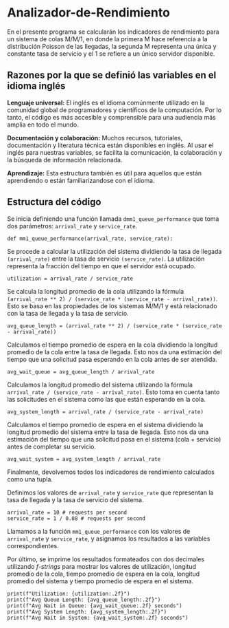 # Analizador-de-Rendimiento

En el presente programa se calcularán los indicadores de rendimiento para un sistema de colas M/M/1, en donde la primera M hace referencia a la distribución Poisson de las llegadas, la segunda M representa una única y constante tasa de servicio y el 1 se refiere a un único servidor disponible.

## Razones por la que se definió las variables en el idioma inglés

<b>Lenguaje universal:</b> El inglés es el idioma comúnmente utilizado en la comunidad global de programadores y científicos de la computación. Por lo tanto, el código es más accesible y comprensible para una audiencia más amplia en todo el mundo.

<b>Documentación y colaboración:</b> Muchos recursos, tutoriales, documentación y literatura técnica están disponibles en inglés. Al usar el inglés para nuestras variables, se facilita la comunicación, la colaboración y la búsqueda de información relacionada.

<b>Aprendizaje:</b> Esta estructura también es útil para aquellos que están aprendiendo o están familiarizandose con el idioma.

## Estructura del código

Se inicia definiendo una función llamada `dmm1_queue_performance` que toma dos parámetros: `arrival_rate` y `service_rate`.
```
def mm1_queue_performance(arrival_rate, service_rate):
```
Se procede a calcular la utilización del sistema dividiendo la tasa de llegada `(arrival_rate)` entre la tasa de servicio `(service_rate)`. La utilización representa la fracción del tiempo en que el servidor está ocupado.
```
utilization = arrival_rate / service_rate
```
Se calcula la longitud promedio de la cola utilizando la fórmula `(arrival_rate ** 2) / (service_rate * (service_rate - arrival_rate))`. Esto se basa en las propiedades de los sistemas M/M/1 y está relacionado con la tasa de llegada y la tasa de servicio.
```
avg_queue_length = (arrival_rate ** 2) / (service_rate * (service_rate - arrival_rate))
```
Calculamos el tiempo promedio de espera en la cola dividiendo la longitud promedio de la cola entre la tasa de llegada. Esto nos da una estimación del tiempo que una solicitud pasa esperando en la cola antes de ser atendida.
```
avg_wait_queue = avg_queue_length / arrival_rate
```
Calculamos la longitud promedio del sistema utilizando la fórmula `arrival_rate / (service_rate - arrival_rate)`. Esto toma en cuenta tanto las solicitudes en el sistema como las que están esperando en la cola.
```
avg_system_length = arrival_rate / (service_rate - arrival_rate)
```
Calculamos el tiempo promedio de espera en el sistema dividiendo la longitud promedio del sistema entre la tasa de llegada. Esto nos da una estimación del tiempo que una solicitud pasa en el sistema (cola + servicio) antes de completar su servicio.
```
avg_wait_system = avg_system_length / arrival_rate
```
Finalmente, devolvemos todos los indicadores de rendimiento calculados como una tupla.

Definimos los valores de `arrival_rate` y `service_rate` que representan la tasa de llegada y la tasa de servicio del sistema.
```
arrival_rate = 10 # requests per second
service_rate = 1 / 0.08 # requests per second
```
Llamamos a la función `mm1_queue_performance` con los valores de `arrival_rate` y `service_rate`, y asignamos los resultados a las variables correspondientes.

Por último, se imprime los resultados formateados con dos decimales utilizando _f-strings_ para mostrar los valores de utilización, longitud promedio de la cola, tiempo promedio de espera en la cola, longitud promedio del sistema y tiempo promedio de espera en el sistema.
```
print(f"Utilization: {utilization:.2f}")
print(f"Avg Queue Length: {avg_queue_length:.2f}")
print(f"Avg Wait in Queue: {avg_wait_queue:.2f} seconds")
print(f"Avg System Length: {avg_system_length:.2f}")
print(f"Avg Wait in System: {avg_wait_system:.2f} seconds")
```

